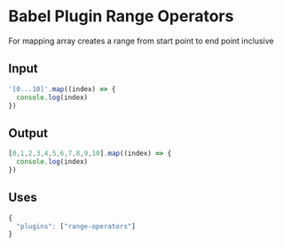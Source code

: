 # Babel Plugin Range Operators

For mapping array creates a range from start point to end point inclusive

## Input

```javascript
'[0...10]'.map((index) => {
  console.log(index)
})
```

## Output

```javascript
[0,1,2,3,4,5,6,7,8,9,10].map((index) => {
  console.log(index)
})
```

## Uses

```javascript
{
  "plugins": ["range-operators"]
}

```
